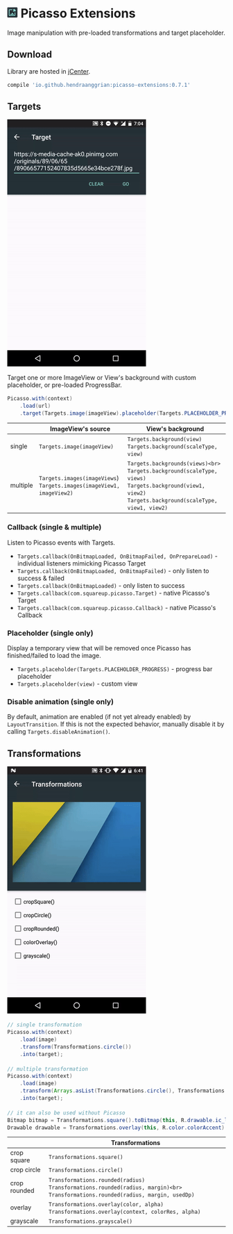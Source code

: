 ![logo](/art/logo.png) Picasso Extensions
=========================================
Image manipulation with pre-loaded transformations and target placeholder.

Download
--------
Library are hosted in [jCenter](https://bintray.com/hendraanggrian/maven/picasso-extensions).

```gradle
compile 'io.github.hendraanggrian:picasso-extensions:0.7.1'
```

Targets
-------
![demo_target](/art/demo_target.gif)

Target one or more ImageView or View's background with custom placeholder, or pre-loaded ProgressBar.

```java
Picasso.with(context)
    .load(url)
    .target(Targets.image(imageView).placeholder(Targets.PLACEHOLDER_PROGRESS));
```

|          |                           ImageView's source                          |                                                                       View's background                                                                      |
|----------|-----------------------------------------------------------------------|--------------------------------------------------------------------------------------------------------------------------------------------------------------|
| single   | `Targets.image(imageView)`                                              | `Targets.background(view)`<br> `Targets.background(scaleType, view)`                                                                                             |
| multiple | `Targets.images(imageViews`)<br> `Targets.images(imageView1, imageView2)` | `Targets.backgrounds(views)<br> Targets.background(scaleType, views)`<br> `Targets.background(view1, view2)`<br> `Targets.background(scaleType, view1, view2)`<br> |

### Callback (single & multiple)
Listen to Picasso events with Targets.
 * `Targets.callback(OnBitmapLoaded, OnBitmapFailed, OnPrepareLoad)` - individual listeners mimicking Picasso Target
 * `Targets.callback(OnBitmapLoaded, OnBitmapFailed)` - only listen to success & failed
 * `Targets.callback(OnBitmapLoaded)` - only listen to success
 * `Targets.callback(com.squareup.picasso.Target)` - native Picasso's Target
 * `Targets.callback(com.squareup.picasso.Callback)` - native Picasso's Callback
 
### Placeholder (single only)
Display a temporary view that will be removed once Picasso has finished/failed to load the image.
 * `Targets.placeholder(Targets.PLACEHOLDER_PROGRESS)` - progress bar placeholder
 * `Targets.placeholder(view)` - custom view

### Disable animation (single only)
By default, animation are enabled (if not yet already enabled) by `LayoutTransition`.
If this is not the expected behavior, manually disable it by calling `Targets.disableAnimation()`.

Transformations
---------------
![demo_transformation](/art/demo_transformation.gif)

```java
// single transformation
Picasso.with(context)
    .load(image)
    .transform(Transformations.circle())
    .into(target);
    
// multiple transformation
Picasso.with(context)
    .load(image)
    .transform(Arrays.asList(Transformations.circle(), Transformations.grayscale()))
    .into(target);

// it can also be used without Picasso
Bitmap bitmap = Transformations.square().toBitmap(this, R.drawable.ic_launcher);
Drawable drawable = Transformations.overlay(this, R.color.colorAccent).toDrawable(this, R.drawable.ic_launcher);
```

|              |                                                         Transformations                                                         |
|--------------|---------------------------------------------------------------------------------------------------------------------------------|
| crop square  | `Transformations.square()`                                                                                                        |
| crop circle  | `Transformations.circle()`                                                                                                        |
| crop rounded | `Transformations.rounded(radius)`<br> `Transformations.rounded(radius, margin)<br> Transformations.rounded(radius, margin, usedDp)` |
| overlay      | `Transformations.overlay(color, alpha)`<br> `Transformations.overlay(context, colorRes, alpha)`                                     |
| grayscale    | `Transformations.grayscale()`                                                                                                     |
